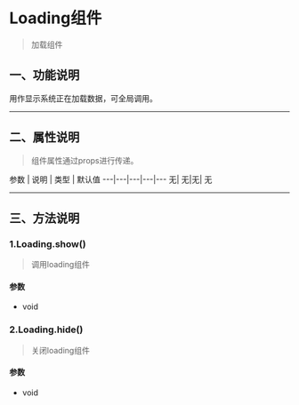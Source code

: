 # Loading组件
> 加载组件
## 一、功能说明
用作显示系统正在加载数据，可全局调用。


---

## 二、属性说明
> 组件属性通过props进行传递。

参数 | 说明 | 类型 | 默认值
---|---|---|---|---
无|	无|无|	无 



---

## 三、方法说明
### 1.Loading.show()
> 调用loading组件

#### 参数
- void


### 2.Loading.hide()
> 关闭loading组件

#### 参数
- void



